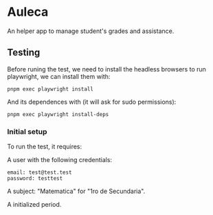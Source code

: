 # Auleca
An helper app to manage student's grades and assistance.

## Testing

Before runing the test, we need to install the headless browsers to run playwright, we can install them with:

`pnpm exec playwright install`

And its dependences with (it will ask for sudo permissions): 

`pnpm exec playwright install-deps`

### Initial setup

To run the test, it requires:

A user with the following credentials:
```
email: test@test.test
password: testtest
```

A subject: "Matematica" for "1ro de Secundaria". 

A initialized period.
